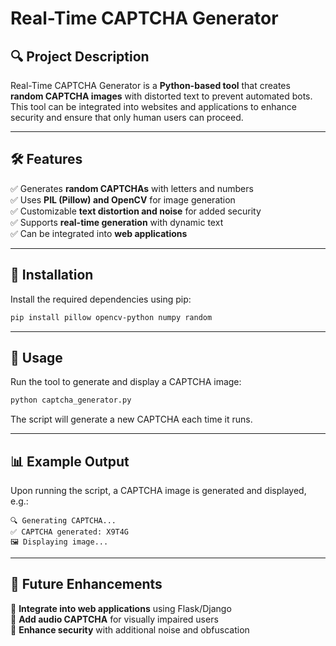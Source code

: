 # Real-Time CAPTCHA Generator

## 🔍 Project Description

Real-Time CAPTCHA Generator is a **Python-based tool** that creates **random CAPTCHA images** with distorted text to prevent automated bots. This tool can be integrated into websites and applications to enhance security and ensure that only human users can proceed.

---

## 🛠 Features

✅ Generates **random CAPTCHAs** with letters and numbers\
✅ Uses **PIL (Pillow) and OpenCV** for image generation\
✅ Customizable **text distortion and noise** for added security\
✅ Supports **real-time generation** with dynamic text\
✅ Can be integrated into **web applications**

---

## 📜 Installation

Install the required dependencies using pip:

```sh
pip install pillow opencv-python numpy random
```

---

## 📂 Usage

Run the tool to generate and display a CAPTCHA image:

```sh
python captcha_generator.py
```

The script will generate a new CAPTCHA each time it runs.

---

## 📊 Example Output

Upon running the script, a CAPTCHA image is generated and displayed, e.g.:

```
🔍 Generating CAPTCHA...
✅ CAPTCHA generated: X9T4G
🖼️ Displaying image...
```

---

## 🚀 Future Enhancements

🔹 **Integrate into web applications** using Flask/Django\
🔹 **Add audio CAPTCHA** for visually impaired users\
🔹 **Enhance security** with additional noise and obfuscation




